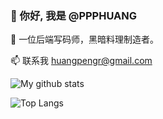 ### 👋  你好, 我是 @PPPHUANG
👀 一位后端写码师，黑暗料理制造者。

📫 联系我 huangpengr@gmail.com

![My github stats](https://github-readme-stats.vercel.app/api?username=ppphuang&show_icons=true)

![Top Langs](https://github-readme-stats.vercel.app/api/top-langs/?username=ppphuang&hide=html,css,less,ruby&layout=compact)
